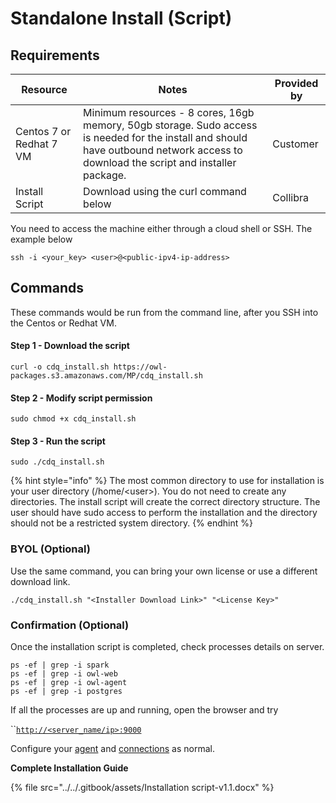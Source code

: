 # Standalone Install (Script)

## Requirements

| Resource                 | Notes                                                                                                                                                                               | Provided by |
| ------------------------ | ----------------------------------------------------------------------------------------------------------------------------------------------------------------------------------- | ----------- |
| Centos 7 or Redhat 7 VM  | Minimum resources - 8 cores, 16gb memory, 50gb storage. Sudo access is needed for the install and should have outbound network access to download the script and installer package. | Customer    |
| Install Script           | Download using the curl command below                                                                                                                                               | Collibra    |

You need to access the machine either through a cloud shell or SSH. The example below

```
ssh -i <your_key> <user>@<public-ipv4-ip-address> 
```

## Commands

These commands would be run from the command line, after you SSH into the Centos or Redhat VM.

#### Step 1 - Download the script

```
curl -o cdq_install.sh https://owl-packages.s3.amazonaws.com/MP/cdq_install.sh
```

#### Step 2 - Modify script permission

```
sudo chmod +x cdq_install.sh 
```

#### Step 3 - Run the script

```
sudo ./cdq_install.sh
```

{% hint style="info" %}
The most common directory to use for installation is your user directory (/home/\<user>). You do not need to create any directories. The install script will create the correct directory structure.  The user should have sudo access to perform the installation and the directory should not be a restricted system directory.
{% endhint %}

### BYOL (Optional)

Use the same command, you can bring your own license or use a different download link.

```
./cdq_install.sh "<Installer Download Link>" "<License Key>"
```

### Confirmation (Optional)

Once the installation script is completed, check processes details on server.

```
ps -ef | grep -i spark  
ps -ef | grep -i owl-web
ps -ef | grep -i owl-agent
ps -ef | grep -i postgres
```

If all the processes are up and running, open the browser and try

``[`http://<server_name/ip>:9000`](http://\<server\_name/ip>:9000)

Configure your [agent](../agent-configuration.md) and [connections](../../connecting-to-dbs-in-owl-web/owl-db-connection/) as normal.

**Complete Installation Guide**

{% file src="../../.gitbook/assets/Installation script-v1.1.docx" %}
